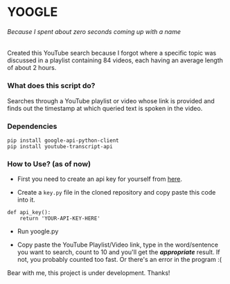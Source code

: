 # YOOGLE
###### Because I spent about zero seconds coming up with a name


Created this YouTube search because I forgot where a specific topic was discussed in a playlist containing 84 videos, each having an average length of about 2 hours.

### What does this script do?
Searches through a YouTube playlist or video whose link is provided and finds out the timestamp at which queried text is spoken in the video.

### Dependencies
```
pip install google-api-python-client
pip install youtube-transcript-api
```
### How to Use? (as of now)

* First you need to create an api key for yourself from
[here](https://console.cloud.google.com/).

* Create a `key.py` file in the cloned repository and copy paste this code into it.
```
def api_key():
    return 'YOUR-API-KEY-HERE' 
```
* Run yoogle.py 

* Copy paste the YouTube Playlist/Video link, type in the word/sentence you want to search, count to 10 and you'll get the ***appropriate*** result. If not, you probably counted too fast. Or there's an error in the program :(

Bear with me, this project is under development. Thanks!
